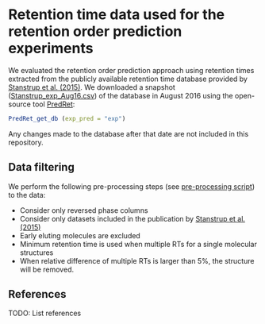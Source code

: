 # Retention time data used for the retention order prediction experiments

We evaluated the retention order prediction approach using retention times extracted
from the publicly available retention time database provided by [Stanstrup et al. (2015)][@predret_paper].
We downloaded a snapshot ([Stanstrup_exp_Aug16.csv](Stanstrup_exp_Aug16.csv)) of 
the database in August 2016 using the open-source tool [PredRet](https://github.com/stanstrup/PredRet):
```R
PredRet_get_db (exp_pred = "exp")
```
Any changes made to the database after that date are not included in this repository. 

## Data filtering

We perform the following pre-processing steps (see [pre-processing script](data/scripts/R/preprocessing/preprocessing_PredRet_v2.Rmd))
to the data:

- Consider only reversed phase columns
- Consider only datasets included in the publication by [Stanstrup et al. (2015)][@predret_paper]
- Early eluting molecules are excluded
- Minimum retention time is used when multiple RTs for a single molecular structures
- When relative difference of multiple RTs is larger than 5%, the structure will be removed.

## References

TODO: List references

[@predret_paper]: https://pubs.acs.org/doi/abs/10.1021/acs.analchem.5b02287 "PredRet: Prediction of Retention Time by Direct Mapping between Multiple Chromatographic Systems, Stanstrup, J.; Neumann, S. & Vrhovšek, U., Analytical Chemistry, 2015"